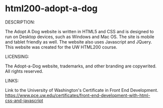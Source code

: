 # html200-adopt-a-dog
DESCRIPTION:

The Adopt A Dog website is written in HTML5 and CSS and is designed to run on Desktop devices, such as Windows and Mac OS. The site is mobile and tablet friendly as well. The website also uses Javascript and JQuery. This website was created for the UW HTML200 course.

LICENSING:

The Adopt-a-Dog website, trademarks, and other branding are copywrited. All rights reserved. 

LINKS:

Link to the University of Washington's Certificate in Front End Development.
https://www.pce.uw.edu/certificates/front-end-development-with-html-css-and-javascript
